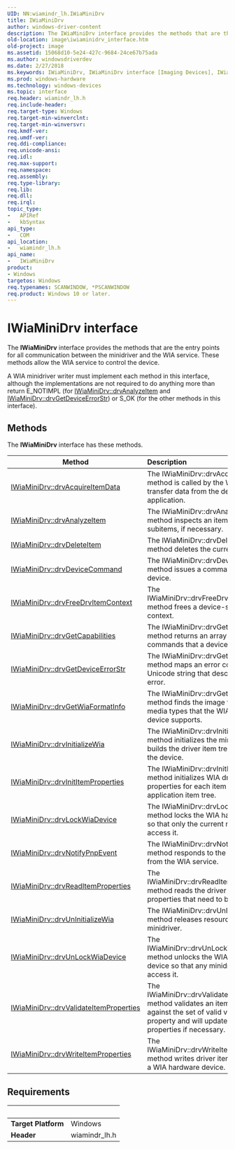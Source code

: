 ```yaml
---
UID: NN:wiamindr_lh.IWiaMiniDrv
title: IWiaMiniDrv
author: windows-driver-content
description: The IWiaMiniDrv interface provides the methods that are the entry points for all communication between the minidriver and the WIA service. These methods allow the WIA service to control the device.
old-location: image\iwiaminidrv_interface.htm
old-project: image
ms.assetid: 15068d10-5e24-427c-9684-24ce67b75ada
ms.author: windowsdriverdev
ms.date: 2/27/2018
ms.keywords: IWiaMiniDrv, IWiaMiniDrv interface [Imaging Devices], IWiaMiniDrv interface [Imaging Devices], described, MiniDrv_8a22bfee-13f8-4efc-b31d-8dd9fabfe131.xml, image.iwiaminidrv_interface, wiamindr_lh/IWiaMiniDrv
ms.prod: windows-hardware
ms.technology: windows-devices
ms.topic: interface
req.header: wiamindr_lh.h
req.include-header: 
req.target-type: Windows
req.target-min-winverclnt: 
req.target-min-winversvr: 
req.kmdf-ver: 
req.umdf-ver: 
req.ddi-compliance: 
req.unicode-ansi: 
req.idl: 
req.max-support: 
req.namespace: 
req.assembly: 
req.type-library: 
req.lib: 
req.dll: 
req.irql: 
topic_type:
-	APIRef
-	kbSyntax
api_type:
-	COM
api_location:
-	wiamindr_lh.h
api_name:
-	IWiaMiniDrv
product:
- Windows
targetos: Windows
req.typenames: SCANWINDOW, *PSCANWINDOW
req.product: Windows 10 or later.
---
```


# IWiaMiniDrv interface

The <b>IWiaMiniDrv</b> interface provides the methods that are the entry points for all communication between the minidriver and the WIA service. These methods allow the WIA service to control the device.

A WIA minidriver writer must implement each method in this interface, although the implementations are not required to do anything more than return E_NOTIMPL (for <a href="https://msdn.microsoft.com/library/windows/hardware/ff543958">IWiaMiniDrv::drvAnalyzeItem</a> and <a href="https://msdn.microsoft.com/library/windows/hardware/ff543982">IWiaMiniDrv::drvGetDeviceErrorStr</a>) or S_OK (for the other methods in this interface).

## Methods

<p>The <b>IWiaMiniDrv</b> interface has these methods.</p>

| Method | Description |
| ---- |:---- |
| [IWiaMiniDrv::drvAcquireItemData](nf-wiamindr_lh-iwiaminidrv-drvacquireitemdata.md) | The IWiaMiniDrv::drvAcquireItemData method is called by the WIA service to transfer data from the device to an application. |
| [IWiaMiniDrv::drvAnalyzeItem](nf-wiamindr_lh-iwiaminidrv-drvanalyzeitem.md) | The IWiaMiniDrv::drvAnalyzeItem method inspects an item, and creates subitems, if necessary. |
| [IWiaMiniDrv::drvDeleteItem](nf-wiamindr_lh-iwiaminidrv-drvdeleteitem.md) | The IWiaMiniDrv::drvDeleteItem method deletes the current driver item. |
| [IWiaMiniDrv::drvDeviceCommand](nf-wiamindr_lh-iwiaminidrv-drvdevicecommand.md) | The IWiaMiniDrv::drvDeviceCommand method issues a command to a WIA device. |
| [IWiaMiniDrv::drvFreeDrvItemContext](nf-wiamindr_lh-iwiaminidrv-drvfreedrvitemcontext.md) | The IWiaMiniDrv::drvFreeDrvItemContext method frees a device-specific context. |
| [IWiaMiniDrv::drvGetCapabilities](nf-wiamindr_lh-iwiaminidrv-drvgetcapabilities.md) | The IWiaMiniDrv::drvGetCapabilities method returns an array of events and commands that a device supports. |
| [IWiaMiniDrv::drvGetDeviceErrorStr](nf-wiamindr_lh-iwiaminidrv-drvgetdeviceerrorstr.md) | The IWiaMiniDrv::drvGetDeviceErrorStr method maps an error code to a Unicode string that describes the error. |
| [IWiaMiniDrv::drvGetWiaFormatInfo](nf-wiamindr_lh-iwiaminidrv-drvgetwiaformatinfo.md) | The IWiaMiniDrv::drvGetWiaFormatInfo method finds the image formats and media types that the WIA hardware device supports. |
| [IWiaMiniDrv::drvInitializeWia](nf-wiamindr_lh-iwiaminidrv-drvinitializewia.md) | The IWiaMiniDrv::drvInitializeWia method initializes the minidriver and builds the driver item tree representing the device. |
| [IWiaMiniDrv::drvInitItemProperties](nf-wiamindr_lh-iwiaminidrv-drvinititemproperties.md) | The IWiaMiniDrv::drvInitItemProperties method initializes WIA driver item properties for each item in an application item tree. |
| [IWiaMiniDrv::drvLockWiaDevice](nf-wiamindr_lh-iwiaminidrv-drvlockwiadevice.md) | The IWiaMiniDrv::drvLockWiaDevice method locks the WIA hardware device so that only the current minidriver can access it. |
| [IWiaMiniDrv::drvNotifyPnpEvent](nf-wiamindr_lh-iwiaminidrv-drvnotifypnpevent.md) | The IWiaMiniDrv::drvNotifyPnpEvent method responds to the event received from the WIA service. |
| [IWiaMiniDrv::drvReadItemProperties](nf-wiamindr_lh-iwiaminidrv-drvreaditemproperties.md) | The IWiaMiniDrv::drvReadItemProperties method reads the driver item properties that need to be updated. |
| [IWiaMiniDrv::drvUnInitializeWia](nf-wiamindr_lh-iwiaminidrv-drvuninitializewia.md) | The IWiaMiniDrv::drvUnInitializeWia method releases resources held by the minidriver. |
| [IWiaMiniDrv::drvUnLockWiaDevice](nf-wiamindr_lh-iwiaminidrv-drvunlockwiadevice.md) | The IWiaMiniDrv::drvUnLockWiaDevice method unlocks the WIA hardware device so that any minidriver can access it. |
| [IWiaMiniDrv::drvValidateItemProperties](nf-wiamindr_lh-iwiaminidrv-drvvalidateitemproperties.md) | The IWiaMiniDrv::drvValidateItemProperties method validates an item's properties against the set of valid values for each property and will update those properties if necessary. |
| [IWiaMiniDrv::drvWriteItemProperties](nf-wiamindr_lh-iwiaminidrv-drvwriteitemproperties.md) | The IWiaMiniDrv::drvWriteItemProperties method writes driver item properties to a WIA hardware device. |


## Requirements
| &nbsp; | &nbsp; |
| ---- |:---- |
| **Target Platform** | Windows |
| **Header** | wiamindr_lh.h |